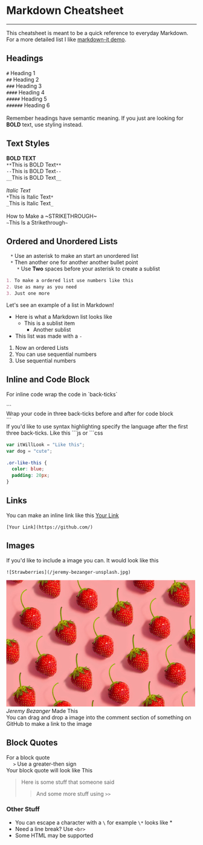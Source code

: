 # Markdown Cheatsheet
___
This cheatsheet is meant to be a quick reference to everyday Markdown. For a more detailed list I like [markdown-it demo](https://markdown-it.github.io/).
## Headings
`#` Heading 1
<br>
`##` Heading 2
<br>
`###` Heading 3
<br>
`####` Heading 4
<br>
`#####` Heading 5
<br>
`######` Heading 6
<br><br>
Remember headings have semantic meaning. If you just are looking for **BOLD** text, use styling instead.
## Text Styles
**BOLD TEXT**
<br>
`**`This is BOLD Text`**`
<br>
`--`This is BOLD Text`--`
<br>
`__`This is BOLD Text`__`
<br><br>
*Italic Text*
<br>
`*`This is Italic Text`*`
<br>
`_`This is Italic Text`_`
<br><br>
How to Make a ~STRIKETHROUGH~
<br>
`~`This Is a Strikethrough`~`
<br>
## Ordered and Unordered Lists
&ensp;
`*` Use an asterisk to make an start an unordered list
<br>
&ensp;
`*` Then another one for another another bullet point
<br>
&emsp;&emsp;`*` Use **Two** spaces before your asterisk to create a sublist
<br>
```md
1. To make a ordered list use numbers like this
2. Use as many as you need
3. Just one more
```
Let's see an example of a list in Markdown!
- Here is what a Markdown list looks like
  - This is a sublist item
    - Another sublist
- This list was made with a `-`
1. Now an ordered Lists
2. You can use sequential numbers
3. Use sequential numbers


## Inline and Code Block
For inline code wrap the code in \`back-ticks\`
<br><br>
\```
<br>
Wrap your code in three back-ticks before and after for code block
<br>
\```
<br>
If you'd like to use syntax highlighting specify the language after the first three back-ticks. Like this \```js or \```css
```js
var itWillLook = "Like this";
var dog = "cute";
```
```css
.or-like-this {
  color: blue;
  padding: 20px;
}
```
## Links
You can make an inline link like this [Your Link](https://github.com/)
```
[Your Link](https://github.com/)
```
## Images
If you'd like to include a image you can. It would look like this
```
![Strawberries](/jeremy-bezanger-unsplash.jpg)
```
![Strawberries](/jeremy-bezanger-unsplash.jpg)
<br>
*Jeremy Bezanger* Made This
<br>
You can drag and drop a image into the comment section of something on GitHub to make a link to the image

## Block Quotes
For a block quote
<br>
&emsp;
`>` Use a greater-then sign
<br>
Your block quote will look like This
> Here is some stuff that someone said
>> And some more stuff using `>>`

### Other Stuff
* You can escape a character with a `\` for example `\*` looks like \*
* Need a line break? Use `<br>`
* Some HTML may be supported
